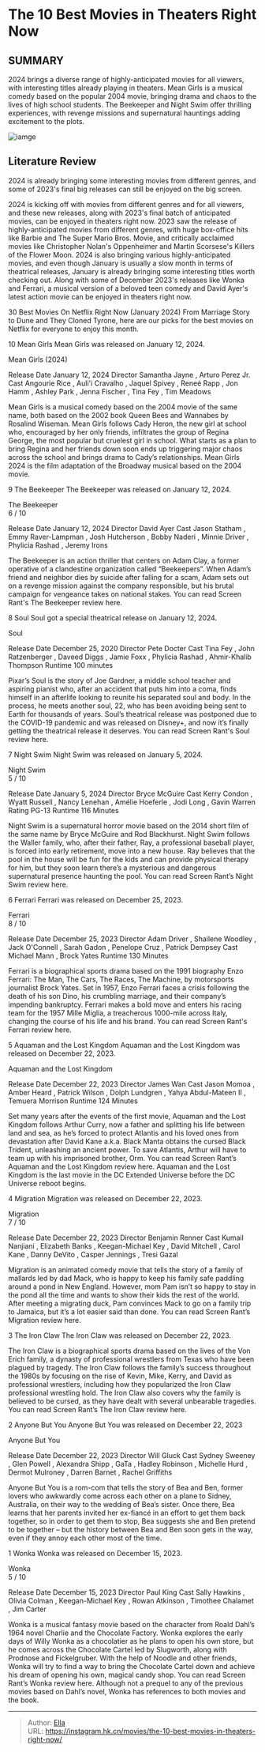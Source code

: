 # The 10 Best Movies in Theaters Right Now


## SUMMARY 


 2024 brings a diverse range of highly-anticipated movies for all viewers, with interesting titles already playing in theaters. 
 Mean Girls is a musical comedy based on the popular 2004 movie, bringing drama and chaos to the lives of high school students. 
 The Beekeeper and Night Swim offer thrilling experiences, with revenge missions and supernatural hauntings adding excitement to the plots. 

![iamge](https://static1.srcdn.com/wordpress/wp-content/uploads/2024/01/renee-rapp-as-regina-george-from-mean-girls-2024-jason-statham-as-adam-clay-from-the-beekeeper-gavin-warren-as-elliot-waller-from-night-swim.jpeg)

## Literature Review

2024 is already bringing some interesting movies from different genres, and some of 2023&#39;s final big releases can still be enjoyed on the big screen.




2024 is kicking off with movies from different genres and for all viewers, and these new releases, along with 2023&#39;s final batch of anticipated movies, can be enjoyed in theaters right now. 2023 saw the release of highly-anticipated movies from different genres, with huge box-office hits like Barbie and The Super Mario Bros. Movie, and critically acclaimed movies like Christopher Nolan&#39;s Oppenheimer and Martin Scorsese&#39;s Killers of the Flower Moon.
2024 is also bringing various highly-anticipated movies, and even though January is usually a slow month in terms of theatrical releases, January is already bringing some interesting titles worth checking out. Along with some of December 2023&#39;s releases like Wonka and Ferrari, a musical version of a beloved teen comedy and David Ayer&#39;s latest action movie can be enjoyed in theaters right now.
            
 
 30 Best Movies On Netflix Right Now (January 2024) 
From Marriage Story to Dune and They Cloned Tyrone, here are our picks for the best movies on Netflix for everyone to enjoy this month.












 








 10  Mean Girls 
Mean Girls was released on January 12, 2024.
        

  Mean Girls (2024)  


  Release Date    January 12, 2024     Director    Samantha Jayne , Arturo Perez Jr.     Cast    Angourie Rice , Auli&#39;i Cravalho , Jaquel Spivey , Reneé Rapp , Jon Hamm , Ashley Park , Jenna Fischer , Tina Fey , Tim Meadows    


Mean Girls is a musical comedy based on the 2004 movie of the same name, both based on the 2002 book Queen Bees and Wannabes by Rosalind Wiseman. Mean Girls follows Cady Heron, the new girl at school who, encouraged by her only friends, infiltrates the group of Regina George, the most popular but cruelest girl in school. What starts as a plan to bring Regina and her friends down soon ends up triggering major chaos across the school and brings drama to Cady’s relationships.
Mean Girls 2024 is the film adaptation of the Broadway musical based on the 2004 movie. 






 9  The Beekeeper 
The Beekeeper was released on January 12, 2024.
        

  The Beekeeper  
6 
/ 10 




  Release Date    January 12, 2024     Director    David Ayer     Cast    Jason Statham , Emmy Raver-Lampman , Josh Hutcherson , Bobby Naderi , Minnie Driver , Phylicia Rashad , Jeremy Irons    


The Beekeeper is an action thriller that centers on Adam Clay, a former operative of a clandestine organization called “Beekeepers”. When Adam’s friend and neighbor dies by suicide after falling for a scam, Adam sets out on a revenge mission against the company responsible, but his brutal campaign for vengeance takes on national stakes.
You can read Screen Rant&#39;s The Beekeeper review here.





 8  Soul 
Soul got a special theatrical release on January 12, 2024.
        

  Soul  


  Release Date    December 25, 2020     Director    Pete Docter     Cast    Tina Fey , John Ratzenberger , Daveed Diggs , Jamie Foxx , Phylicia Rashad , Ahmir-Khalib Thompson     Runtime    100 minutes    


Pixar’s Soul is the story of Joe Gardner, a middle school teacher and aspiring pianist who, after an accident that puts him into a coma, finds himself in an afterlife looking to reunite his separated soul and body. In the process, he meets another soul, 22, who has been avoiding being sent to Earth for thousands of years. Soul’s theatrical release was postponed due to the COVID-19 pandemic and was released on Disney&#43;, and now it’s finally getting the theatrical release it deserves.
You can read Screen Rant&#39;s Soul review here.





 7  Night Swim 
Night Swim was released on January 5, 2024.
        

  Night Swim  
5 
/ 10 




  Release Date    January 5, 2024     Director    Bryce McGuire     Cast    Kerry Condon , Wyatt Russell , Nancy Lenehan , Amélie Hoeferle , Jodi Long , Gavin Warren     Rating    PG-13     Runtime    116 Minutes    


Night Swim is a supernatural horror movie based on the 2014 short film of the same name by Bryce McGuire and Rod Blackhurst. Night Swim follows the Waller family, who, after their father, Ray, a professional baseball player, is forced into early retirement, move into a new house. Ray believes that the pool in the house will be fun for the kids and can provide physical therapy for him, but they soon learn there’s a mysterious and dangerous supernatural presence haunting the pool.
You can read Screen Rant’s Night Swim review here.





 6  Ferrari 
Ferrari was released on December 25, 2023.
        

  Ferrari  
8 
/ 10 




  Release Date    December 25, 2023     Director    Adam Driver , Shailene Woodley , Jack O&#39;Connell , Sarah Gadon , Penelope Cruz , Patrick Dempsey     Cast    Michael Mann , Brock Yates     Runtime    130 Minutes    


Ferrari is a biographical sports drama based on the 1991 biography Enzo Ferrari: The Man, The Cars, The Races, The Machine, by motorsports journalist Brock Yates. Set in 1957, Enzo Ferrari faces a crisis following the death of his son Dino, his crumbling marriage, and their company’s impending bankruptcy. Ferrari makes a bold move and enters his racing team for the 1957 Mille Miglia, a treacherous 1000-mile across Italy, changing the course of his life and his brand.
You can read Screen Rant&#39;s Ferrari review here.





 5  Aquaman and the Lost Kingdom 
Aquaman and the Lost Kingdom was released on December 22, 2023.
        

  Aquaman and the Lost Kingdom  


  Release Date    December 22, 2023     Director    James Wan     Cast    Jason Momoa , Amber Heard , Patrick Wilson , Dolph Lundgren , Yahya Abdul-Mateen II , Temuera Morrison     Runtime    124 Minutes    


Set many years after the events of the first movie, Aquaman and the Lost Kingdom follows Arthur Curry, now a father and splitting his life between land and sea, as he’s forced to protect Atlantis and his loved ones from devastation after David Kane a.k.a. Black Manta obtains the cursed Black Trident, unleashing an ancient power. To save Atlantis, Arthur will have to team up with his imprisoned brother, Orm.
You can read Screen Rant’s Aquaman and the Lost Kingdom review here.
Aquaman and the Lost Kingdom is the last movie in the DC Extended Universe before the DC Universe reboot begins. 






 4  Migration 
Migration was released on December 22, 2023.
        

  Migration  
7 
/ 10 




  Release Date    December 22, 2023     Director    Benjamin Renner     Cast    Kumail Nanjiani , Elizabeth Banks , Keegan-Michael Key , David Mitchell , Carol Kane , Danny DeVito , Casper Jennings , Tresi Gazal    


Migration is an animated comedy movie that tells the story of a family of mallards led by dad Mack, who is happy to keep his family safe paddling around a pond in New England. However, mom Pam isn’t so happy to stay in the pond all the time and wants to show their kids the rest of the world. After meeting a migrating duck, Pam convinces Mack to go on a family trip to Jamaica, but it’s a lot easier said than done.
You can read Screen Rant’s Migration review here.





 3  The Iron Claw 
The Iron Claw was released on December 22, 2023.
        

The Iron Claw is a biographical sports drama based on the lives of the Von Erich family, a dynasty of professional wrestlers from Texas who have been plagued by tragedy. The Iron Claw follows the family’s success throughout the 1980s by focusing on the rise of Kevin, Mike, Kerry, and David as professional wrestlers, including how they popularized the Iron Claw professional wrestling hold. The Iron Claw also covers why the family is believed to be cursed, as they have dealt with several unbearable tragedies.
You can read Screen Rant’s The Iron Claw review here.





 2  Anyone But You 
Anyone But You was released on December 22, 2023
        

  Anyone But You  


  Release Date    December 22, 2023     Director    Will Gluck     Cast    Sydney Sweeney , Glen Powell , Alexandra Shipp , GaTa , Hadley Robinson , Michelle Hurd , Dermot Mulroney , Darren Barnet , Rachel Griffiths    


Anyone But You is a rom-com that tells the story of Bea and Ben, former lovers who awkwardly come across each other on a plane to Sidney, Australia, on their way to the wedding of Bea’s sister. Once there, Bea learns that her parents invited her ex-fiancé in an effort to get them back together, so in order to get them to stop, Bea suggests she and Ben pretend to be together – but the history between Bea and Ben soon gets in the way, even if they annoy each other most of the time.





 1  Wonka 
Wonka was released on December 15, 2023.
        

  Wonka  
5 
/ 10 




  Release Date    December 15, 2023     Director    Paul King     Cast    Sally Hawkins , Olivia Colman , Keegan-Michael Key , Rowan Atkinson , Timothee Chalamet , Jim Carter    


Wonka is a musical fantasy movie based on the character from Roald Dahl’s 1964 novel Charlie and the Chocolate Factory. Wonka explores the early days of Willy Wonka as a chocolatier as he plans to open his own store, but he comes across the Chocolate Cartel led by Slugworth, along with Prodnose and Fickelgruber. With the help of Noodle and other friends, Wonka will try to find a way to bring the Chocolate Cartel down and achieve his dream of opening his own, magical candy shop.
You can read Screen Rant’s Wonka review here.
Although not a prequel to any of the previous movies based on Dahl’s novel, Wonka has references to both movies and the book. 


---

> Author: [Ella](https://instagram.hk.cn/)  
> URL: https://instagram.hk.cn/movies/the-10-best-movies-in-theaters-right-now/  

